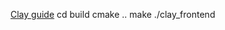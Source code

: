 


[Clay guide](https://www.youtube.com/watch?v=Mp129YWGUZk)
cd build 
cmake ..
make 
./clay_frontend